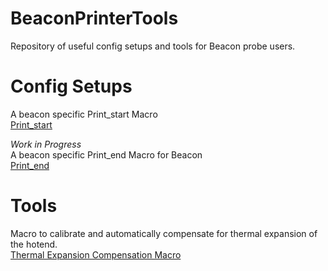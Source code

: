 # BeaconPrinterTools
Repository of useful config setups and tools for Beacon probe users.

# Config Setups

A beacon specific Print_start Macro   
[Print_start](Config/Print_start/Print_start.md)

*Work in Progress*  
A beacon specific Print_end Macro for Beacon   
[Print_end](Config/Print_end/Print_end.md)

# Tools

Macro to calibrate and automatically compensate for thermal expansion of the hotend.  
[Thermal Expansion Compensation Macro](Tools/Thermal_Expansion_Compensation/Thermal_expansion_compensation.md)
